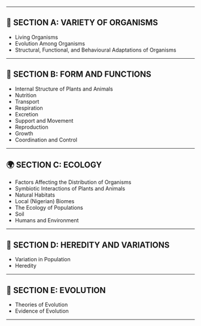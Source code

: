 
---

## 🦠 **SECTION A: VARIETY OF ORGANISMS**  
- Living Organisms  
- Evolution Among Organisms  
- Structural, Functional, and Behavioural Adaptations of Organisms  

---

## 🌱 **SECTION B: FORM AND FUNCTIONS**  
- Internal Structure of Plants and Animals  
- Nutrition  
- Transport  
- Respiration  
- Excretion  
- Support and Movement  
- Reproduction  
- Growth  
- Coordination and Control  

---

## 🌍 **SECTION C: ECOLOGY**  
- Factors Affecting the Distribution of Organisms  
- Symbiotic Interactions of Plants and Animals  
- Natural Habitats  
- Local (Nigerian) Biomes  
- The Ecology of Populations  
- Soil  
- Humans and Environment  

---

## 🧬 **SECTION D: HEREDITY AND VARIATIONS**  
- Variation in Population  
- Heredity  

---

## 🦖 **SECTION E: EVOLUTION**  
- Theories of Evolution  
- Evidence of Evolution  

---
